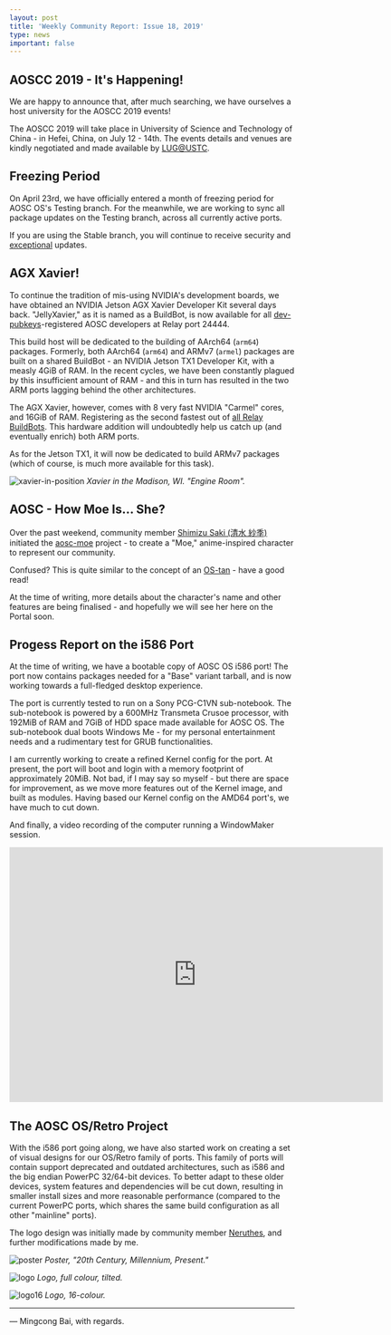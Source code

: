 ```yaml
---
layout: post
title: 'Weekly Community Report: Issue 18, 2019'
type: news
important: false
---
```


AOSCC 2019 - It's Happening!
----------------------------

We are happy to announce that, after much searching, we have ourselves a host university for the AOSCC 2019 events!

The AOSCC 2019 will take place in University of Science and Technology of China - in Hefei, China, on July 12 - 14th. The events details and venues are kindly negotiated and made available by [LUG@USTC](https://lug.ustc.edu.cn/).

Freezing Period
---------------

On April 23rd, we have officially entered a month of freezing period for AOSC OS's Testing branch. For the meanwhile, we are working to sync all package updates on the Testing branch, across all currently active ports.

If you are using the Stable branch, you will continue to receive security and [exceptional](https://wiki.aosc.io/developers/aosc-os/cycle-exceptions) updates.

AGX Xavier!
-----------

To continue the tradition of mis-using NVIDIA's development boards, we have obtained an NVIDIA Jetson AGX Xavier Developer Kit several days back. "JellyXavier," as it is named as a BuildBot, is now available for all [dev-pubkeys](https://github.com/AOSC-Dev/dev-pubkeys/)-registered AOSC developers at Relay port 24444.

This build host will be dedicated to the building of AArch64 (`arm64`) packages. Formerly, both AArch64 (`arm64`) and ARMv7 (`armel`) packages are built on a shared BuildBot - an NVIDIA Jetson TX1 Developer Kit, with a measly 4GiB of RAM. In the recent cycles, we have been constantly plagued by this insufficient amount of RAM - and this in turn has resulted in the two ARM ports lagging behind the other architectures.

The AGX Xavier, however, comes with 8 very fast NVIDIA "Carmel" cores, and 16GiB of RAM. Registering as the second fastest out of [all Relay BuildBots](https://wiki.aosc.io/developers/buildbots). This hardware addition will undoubtedly help us catch up (and eventually enrich) both ARM ports.

As for the Jetson TX1, it will now be dedicated to build ARMv7 packages (which of course, is much more available for this task).

![xavier-in-position](https://i.imgur.com/MGsn8Cc.jpg)
*Xavier in the Madison, WI. "Engine Room".*

AOSC - How Moe Is... She?
-------------------------

Over the past weekend, community member [Shimizu Saki (清水 紗季)](https://github.com/eatradish) initiated the [aosc-moe](https://github.com/AOSC-Dev/aosc-moe) project - to create a "Moe," anime-inspired character to represent our community.

Confused? This is quite similar to the concept of an [OS-tan](https://en.wikipedia.org/wiki/OS-tan) - have a good read!

At the time of writing, more details about the character's name and other features are being finalised - and hopefully we will see her here on the Portal soon.

Progess Report on the i586 Port
-------------------------------

At the time of writing, we have a bootable copy of AOSC OS i586 port! The port now contains packages needed for a "Base" variant tarball, and is now working towards a full-fledged desktop experience.

The port is currently tested to run on a Sony PCG-C1VN sub-notebook. The sub-notebook is powered by a 600MHz Transmeta Crusoe processor, with 192MiB of RAM and 7GiB of HDD space made available for AOSC OS. The sub-notebook dual boots Windows Me - for my personal entertainment needs and a rudimentary test for GRUB functionalities.

I am currently working to create a refined Kernel config for the port. At present, the port will boot and login with a memory footprint of approximately 20MiB. Not bad, if I may say so myself - but there are space for improvement, as we move more features out of the Kernel image, and built as modules. Having based our Kernel config on the AMD64 port's, we have much to cut down.

And finally, a video recording of the computer running a WindowMaker session.

<iframe width="660" height="450" src="https://www.youtube.com/embed/SU-vEjBLYWY" frameborder="0" allow="accelerometer; autoplay; encrypted-media; gyroscope; picture-in-picture" allowfullscreen></iframe>

The AOSC OS/Retro Project
-------------------------

With the i586 port going along, we have also started work on creating a set of visual designs for our OS/Retro family of ports. This family of ports will contain support deprecated and outdated architectures, such as i586 and the big endian PowerPC 32/64-bit devices. To better adapt to these older devices, system features and dependencies will be cut down, resulting in smaller install sizes and more reasonable performance (compared to the current PowerPC ports, which shares the same build configuration as all other "mainline" ports).

The logo design was initially made by community member [Neruthes](https://github.com/neruthes), and further modifications made by me.

![poster](https://i.imgur.com/WBbscw7.jpg)
*Poster, "20th Century, Millennium, Present."*

![logo](https://i.imgur.com/rvRthLX.png)
*Logo, full colour, tilted.*

![logo16](https://i.imgur.com/hUdq5nB.png)
*Logo, 16-colour.*

----

— Mingcong Bai, with regards.